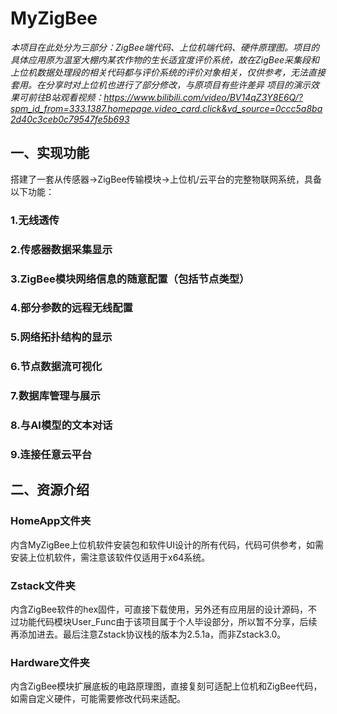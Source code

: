 # MyZigBee
*本项目在此处分为三部分：ZigBee端代码、上位机端代码、硬件原理图。项目的具体应用原为温室大棚内某农作物的生长适宜度评价系统，故在ZigBee采集段和上位机数据处理段的相关代码都与评价系统的评价对象相关，仅供参考，无法直接套用。在分享时对上位机也进行了部分修改，与原项目有些许差异*
*项目的演示效果可前往B站观看视频：https://www.bilibili.com/video/BV14qZ3Y8E6Q/?spm_id_from=333.1387.homepage.video_card.click&vd_source=0ccc5a8ba2d40c3ceb0c79547fe5b693* 
## 一、实现功能
搭建了一套从传感器->ZigBee传输模块->上位机/云平台的完整物联网系统，具备以下功能：
### 1.无线透传
### 2.传感器数据采集显示
### 3.ZigBee模块网络信息的随意配置（包括节点类型）
### 4.部分参数的远程无线配置
### 5.网络拓扑结构的显示
### 6.节点数据流可视化
### 7.数据库管理与展示
### 8.与AI模型的文本对话
### 9.连接任意云平台
## 二、资源介绍
### HomeApp文件夹
内含MyZigBee上位机软件安装包和软件UI设计的所有代码，代码可供参考，如需安装上位机软件，需注意该软件仅适用于x64系统。
### Zstack文件夹
内含ZigBee软件的hex固件，可直接下载使用，另外还有应用层的设计源码，不过功能代码模块User_Func由于该项目属于个人毕设部分，所以暂不分享，后续再添加进去。最后注意Zstack协议栈的版本为2.5.1a，而非Zstack3.0。
### Hardware文件夹
内含ZigBee模块扩展底板的电路原理图，直接复刻可适配上位机和ZigBee代码，如需自定义硬件，可能需要修改代码来适配。